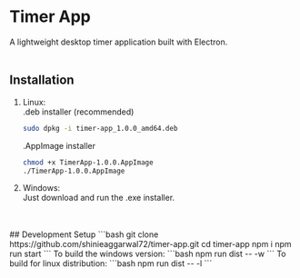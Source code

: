 # Timer App
A lightweight desktop timer application built with Electron.
<br>
<br>
## Installation
1. Linux: <br>
   .deb installer (recommended)
   ```bash
   sudo dpkg -i timer-app_1.0.0_amd64.deb
   ```

   .AppImage installer
   ```bash
   chmod +x TimerApp-1.0.0.AppImage
   ./TimerApp-1.0.0.AppImage
   ```

2. Windows:<br>
   Just download and run the .exe installer.
   
<br>
<br>
## Development Setup
```bash
git clone https://github.com/shinieaggarwal72/timer-app.git
cd timer-app
npm i
npm run start
```
To build the windows version:
```bash
npm run dist -- -w
```
To build for linux distribution:
```bash
npm run dist -- -l
```


